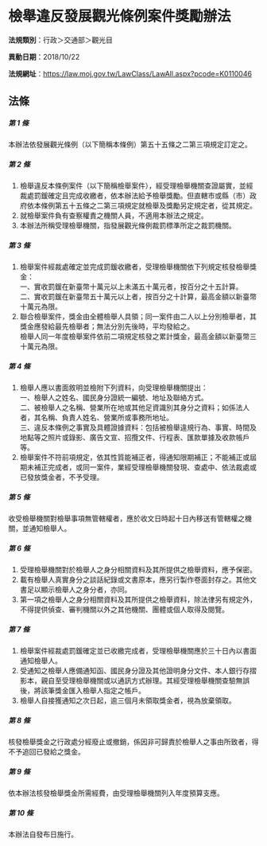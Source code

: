 # 檢舉違反發展觀光條例案件獎勵辦法

**法規類別**：行政＞交通部＞觀光目

**異動日期**：2018/10/22  

**法規網址**：https://law.moj.gov.tw/LawClass/LawAll.aspx?pcode=K0110046





## 法條
##### 第 1 條
本辦法依發展觀光條例（以下簡稱本條例）第五十五條之二第三項規定訂定之。

##### 第 2 條
1. 檢舉違反本條例案件（以下簡稱檢舉案件），經受理檢舉機關查證屬實，並經裁處罰鍰確定且完成收繳者，依本辦法給予檢舉獎勵。但直轄市或縣（市）政府依本條例第五十五條之二第三項規定就檢舉及獎勵另定規定者，從其規定。
1. 就檢舉案件負有查察權責之機關人員，不適用本辦法之規定。
1. 本辦法所稱受理檢舉機關，指發展觀光條例裁罰標準所定之裁罰機關。

##### 第 3 條
1. 檢舉案件經裁處確定並完成罰鍰收繳者，受理檢舉機關依下列規定核發檢舉獎金：  
一、實收罰鍰在新臺幣十萬元以上未滿五十萬元者，按百分之十五計算。  
二、實收罰鍰在新臺幣五十萬元以上者，按百分之十計算，最高金額以新臺幣十萬元為限。
1. 聯合檢舉案件，獎金由全體檢舉人具領；同一案件由二人以上分別檢舉者，其獎金應發給最先檢舉者；無法分別先後時，平均發給之。  
檢舉人同一年度檢舉案件依前二項規定核發之累計獎金，最高金額以新臺幣三十萬元為限。

##### 第 4 條
1. 檢舉人應以書面敘明並檢附下列資料，向受理檢舉機關提出：  
一、檢舉人之姓名、國民身分證統一編號、地址及聯絡方式。  
二、被檢舉人之名稱、營業所在地或其他足資識別其身分之資料；如係法人者，其名稱、負責人姓名、營業所或事務所地址。  
三、違反本條例之事實及具體證據資料：包括被檢舉違規行為、事實、時間及地點等之照片或錄影、廣告文宣、招攬文件、行程表、匯款單據及收款帳戶等。
1. 檢舉案件不符前項規定，依其性質能補正者，得通知限期補正；不能補正或屆期未補正完成者，或同一案件，業經受理檢舉機關發現、查處中、依法裁處或已發放獎金者，不予受理。

##### 第 5 條
收受檢舉機關對檢舉事項無管轄權者，應於收文日時起十日內移送有管轄權之機關，並通知檢舉人。

##### 第 6 條
1. 受理檢舉機關對於檢舉人之身分相關資料及其所提供之檢舉資料，應予保密。
1. 載有檢舉人真實身分之談話紀錄或文書原本，應另行製作卷面封存之。其他文書足以顯示檢舉人之身分者，亦同。
1. 第一項之檢舉人之身分相關資料及其所提供之檢舉資料，除法律另有規定外，不得提供偵查、審判機關以外之其他機關、團體或個人取得及閱覽。

##### 第 7 條
1. 檢舉案件經裁處罰鍰確定並已收繳完成者，受理檢舉機關應於三十日內以書面通知檢舉人。
1. 受通知之檢舉人應備通知函、國民身分證及其他證明身分文件、本人銀行存摺影本，親自至受理檢舉機關或以通訊方式辦理。其經受理檢舉機關查驗無誤後，將該筆獎金匯入檢舉人指定之帳戶。
1. 檢舉人自接獲通知之次日起，逾三個月未領取獎金者，視為放棄領取。

##### 第 8 條
核發檢舉獎金之行政處分經廢止或撤銷，係因非可歸責於檢舉人之事由所致者，得不予追回已發給之獎金。

##### 第 9 條
依本辦法核發檢舉獎金所需經費，由受理檢舉機關列入年度預算支應。

##### 第 10 條
本辦法自發布日施行。


